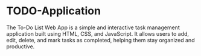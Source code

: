# TODO-Application
The To-Do List Web App is a simple and interactive task management application built using HTML, CSS, and JavaScript. It allows users to add, edit, delete, and mark tasks as completed, helping them stay organized and productive.
